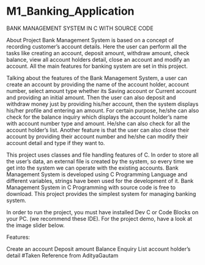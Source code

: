 # M1_Banking_Application

BANK MANAGEMENT SYSTEM IN C WITH SOURCE CODE

About Project Bank Management System is based on a concept of recording customer’s account details. Here the user can perform all the tasks like creating an account, deposit amount, withdraw amount, check balance, view all account holders detail, close an account and modify an account. All the main features for banking system are set in this project.

Talking about the features of the Bank Management System, a user can create an account by providing the name of the account holder, account number, select amount type whether its Saving account or Current account and providing an initial amount. Then the user can also deposit and withdraw money just by providing his/her account, then the system displays his/her profile and entering an amount. For certain purpose, he/she can also check for the balance inquiry which displays the account holder’s name with account number type and amount. He/she can also check for all the account holder’s list. Another feature is that the user can also close their account by providing their account number and he/she can modify their account detail and type if they want to.

This project uses classes and file handling features of C. In order to store all the user’s data, an external file is created by the system, so every time we get into the system we can operate with the existing accounts. Bank Management System is developed using C Programming Language and different variables, strings have been used for the development of it. Bank Management System in C Programming with source code is free to download.  This project provides the simplest system for managing banking system.

In order to run the project, you must have installed Dev C or Code Blocks on your PC. (we recommend these IDE). For the project demo, have a look at the image slider below.

Features:

Create an account
Deposit amount
Balance Enquiry
List account holder’s detail
#Taken Reference from AdityaGautam
